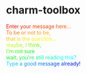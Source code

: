 # charm-toolbox

<div><span style="color: #ff0000">E</span><span style="color: #ff0400">n</span><span style="color: #ff0800">t</span><span style="color: #ff0c00">e</span><span style="color: #ff1000">r</span><span style="color: #ff1400"> </span><span style="color: #ff1900">y</span><span style="color: #ff1d00">o</span><span style="color: #ff2100">u</span><span style="color: #ff2500">r</span><span style="color: #ff2900"> </span><span style="color: #ff2d00">m</span><span style="color: #ff3100">e</span><span style="color: #ff3500">s</span><span style="color: #ff3900">s</span><span style="color: #ff3d00">a</span><span style="color: #ff4200">g</span><span style="color: #ff4600">e</span><span style="color: #ff4a00"> </span><span style="color: #ff4e00">h</span><span style="color: #ff5200">e</span><span style="color: #ff5600">r</span><span style="color: #ff5a00">e</span><span style="color: #ff5e00">.</span><span style="color: #ff6200">.</span><span style="color: #ff6600">.</span></div><div><span style="color: #ff6b00">T</span><span style="color: #ff6f00">o</span><span style="color: #ff7300"> </span><span style="color: #ff7700">b</span><span style="color: #ff7b00">e</span><span style="color: #ff7f00"> </span><span style="color: #ff8300">o</span><span style="color: #ff8700">r</span><span style="color: #ff8b00"> </span><span style="color: #ff9000">n</span><span style="color: #ff9400">o</span><span style="color: #ff9800">t</span><span style="color: #ff9c00"> </span><span style="color: #ffa000">t</span><span style="color: #ffa400">o</span><span style="color: #ffa800"> </span><span style="color: #ffac00">b</span><span style="color: #ffb100">e</span><span style="color: #ffb500">,</span><span style="color: #ffb900"> </span></div><div><span style="color: #ffbd00">t</span><span style="color: #ffc100">h</span><span style="color: #ffc500">a</span><span style="color: #ffc900">t</span><span style="color: #ffcd00"> </span><span style="color: #ffd200">i</span><span style="color: #ffd600">s</span><span style="color: #ffda00"> </span><span style="color: #ffde00">t</span><span style="color: #ffe200">h</span><span style="color: #ffe600">e</span><span style="color: #ffea00"> </span><span style="color: #ffee00">q</span><span style="color: #fff300">u</span><span style="color: #fff700">e</span><span style="color: #fffb00">s</span><span style="color: #ffff00">t</span><span style="color: #f7ff00">i</span><span style="color: #efff00">o</span><span style="color: #e7ff00">n</span><span style="color: #dfff00">.</span><span style="color: #d7ff00">.</span><span style="color: #cfff00">.</span></div><div><span style="color: #c7ff00">m</span><span style="color: #bfff00">a</span><span style="color: #b7ff00">y</span><span style="color: #afff00">b</span><span style="color: #a7ff00">e</span><span style="color: #9fff00">,</span><span style="color: #97ff00"> </span><span style="color: #8fff00">I</span><span style="color: #87ff00"> </span><span style="color: #80ff00">t</span><span style="color: #78ff00">h</span><span style="color: #70ff00">i</span><span style="color: #68ff00">n</span><span style="color: #60ff00">k</span><span style="color: #58ff00">,</span><span style="color: #50ff00"> </span></div><div><span style="color: #48ff00">I</span><span style="color: #40ff00">'</span><span style="color: #38ff00">m</span><span style="color: #30ff00"> </span><span style="color: #28ff00">n</span><span style="color: #20ff00">o</span><span style="color: #18ff00">t</span><span style="color: #10ff00"> </span><span style="color: #08ff00">s</span><span style="color: #00ff00">u</span><span style="color: #00ff08">r</span><span style="color: #00ff10">e</span></div><div><span style="color: #00ff19">w</span><span style="color: #00ff21">a</span><span style="color: #00ff29">i</span><span style="color: #00ff31">t</span><span style="color: #00ff3a">,</span><span style="color: #00ff42"> </span><span style="color: #00ff4a">y</span><span style="color: #00ff52">o</span><span style="color: #00ff5a">u</span><span style="color: #00ff63">'</span><span style="color: #00ff6b">r</span><span style="color: #00ff73">e</span><span style="color: #00ff7b"> </span><span style="color: #00ff84">s</span><span style="color: #00ff8c">t</span><span style="color: #00ff94">i</span><span style="color: #00ff9c">l</span><span style="color: #00ffa5">l</span><span style="color: #00ffad"> </span><span style="color: #00ffb5">r</span><span style="color: #00ffbd">e</span><span style="color: #00ffc5">a</span><span style="color: #00ffce">d</span><span style="color: #00ffd6">i</span><span style="color: #00ffde">n</span><span style="color: #00ffe6">g</span><span style="color: #00ffef"> </span><span style="color: #00fff7">t</span><span style="color: #00ffff">h</span><span style="color: #00f7ff">i</span><span style="color: #00efff">s</span><span style="color: #00e6ff">?</span></div><div><span style="color: #00deff">T</span><span style="color: #00d6ff">y</span><span style="color: #00ceff">p</span><span style="color: #00c5ff">e</span><span style="color: #00bdff"> </span><span style="color: #00b5ff">a</span><span style="color: #00adff"> </span><span style="color: #00a5ff">g</span><span style="color: #009cff">o</span><span style="color: #0094ff">o</span><span style="color: #008cff">d</span><span style="color: #0084ff"> </span><span style="color: #007bff">m</span><span style="color: #0073ff">e</span><span style="color: #006bff">s</span><span style="color: #0063ff">s</span><span style="color: #005aff">a</span><span style="color: #0052ff">g</span><span style="color: #004aff">e</span><span style="color: #0042ff"> </span><span style="color: #003aff">a</span><span style="color: #0031ff">l</span><span style="color: #0029ff">r</span><span style="color: #0021ff">e</span><span style="color: #0019ff">a</span><span style="color: #0010ff">d</span><span style="color: #0008ff">y</span><span style="color: #0000ff">!</span></div>
